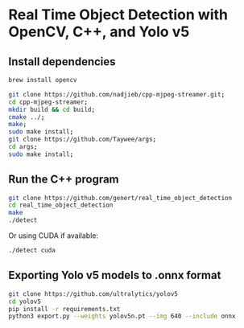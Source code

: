 # Real Time Object Detection with OpenCV, C++, and Yolo v5

## Install dependencies

```bash
brew install opencv
```

```bash
git clone https://github.com/nadjieb/cpp-mjpeg-streamer.git;
cd cpp-mjpeg-streamer;
mkdir build && cd build;
cmake ../;
make;
sudo make install;
git clone https://github.com/Taywee/args;
cd args;
sudo make install;
```

## Run the C++ program

```bash
git clone https://github.com/genert/real_time_object_detection
cd real_time_object_detection
make
./detect
```

Or using CUDA if available:
```bash
./detect cuda
```

## Exporting Yolo v5 models to .onnx format

```bash
git clone https://github.com/ultralytics/yolov5
cd yolov5
pip install -r requirements.txt
python3 export.py --weights yolov5n.pt --img 640 --include onnx
```
